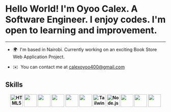 Hello World! [](https://user-images.githubusercontent.com/18350557/176309783-0785949b-9127-417c-8b55-ab5a4333674e.gif) I'm Oyoo Calex. A Software Engineer. I enjoy codes. I'm open to learning and improvement.
================================================================================================================================
-----------------------------

*   🌍  I'm based in Nairobi. Currently working on an exciting Book Store Web Application Project.


   
*   ✉️  You can contact me at [calexoyoo400@gmail.com](mailto:calexoyoo400@gmail.com)

 <h2><b>Skills<b></h2>
 
<p align="center">
<img src="https://cdn.jsdelivr.net/gh/devicons/devicon/icons/html5/html5-original.svg" alt="HTML5" width="40" height="40"/>
<img src="https://cdn.jsdelivr.net/gh/devicons/devicon/icons/css3/css3-original.svg" width="40"/>
<img src="https://cdn.jsdelivr.net/gh/devicons/devicon/icons/javascript/javascript-original.svg" width="40"/>
<img src="https://cdn.jsdelivr.net/gh/devicons/devicon/icons/react/react-original.svg" width="40"/> 
<img src="https://cdn.jsdelivr.net/gh/devicons/devicon/icons/typescript/typescript-original.svg" width="40"/>
<img src="https://cdn.jsdelivr.net/gh/devicons/devicon/icons/bootstrap/bootstrap-original.svg" width="40"/> 
<img src="https://cdn.jsdelivr.net/gh/devicons/devicon/icons/tailwindcss/tailwindcss-plain.svg" alt="Tailwind CSS" width="40" height="40"/>
<img src="https://cdn.jsdelivr.net/gh/devicons/devicon/icons/nodejs/nodejs-original.svg" alt="Node.js" width="40" height="40"/>
<img src="https://cdn.jsdelivr.net/gh/devicons/devicon/icons/mysql/mysql-original.svg" width="40"/>
<img src="https://cdn.jsdelivr.net/gh/devicons/devicon/icons/git/git-original.svg" width="40"/> 
<img src="https://cdn.jsdelivr.net/gh/devicons/devicon/icons/github/github-original.svg" width="40"/> 
</p>
                                        


  
 
